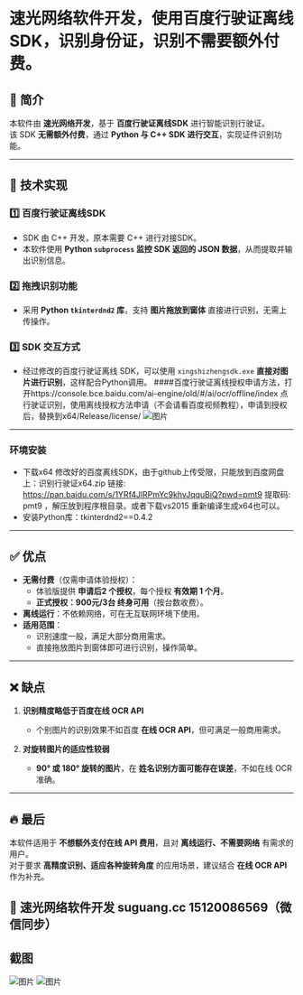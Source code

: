 
# 速光网络软件开发，使用百度行驶证离线SDK，识别身份证，识别不需要额外付费。

## 📌 简介
本软件由 **速光网络开发**，基于 **百度行驶证离线SDK** 进行智能识别行驶证。  
该 SDK **无需额外付费**，通过 **Python 与 C++ SDK 进行交互**，实现证件识别功能。

---

## 🚀 技术实现

### 1️⃣ **百度行驶证离线SDK**
- SDK 由 C++ 开发，原本需要 C++ 进行对接SDK。  
- 本软件使用 **Python `subprocess` 监控 SDK 返回的 JSON 数据**，从而提取并输出识别信息。

### 2️⃣ **拖拽识别功能**
- 采用 **Python `tkinterdnd2` 库**，支持 **图片拖放到窗体** 直接进行识别，无需上传操作。

### 3️⃣ **SDK 交互方式**
- 经过修改的百度行驶证离线 SDK，可以使用 `xingshizhengsdk.exe` **直接对图片进行识别**，这样配合Python调用。
  ####百度行驶证离线授权申请方法，打开https://console.bce.baidu.com/ai-engine/old/#/ai/ocr/offline/index 点行驶证识别，使用离线授权方法申请（不会请看百度视频教程），申请到授权后，替换到x64/Release/license/
  ![图片](https://github.com/user-attachments/assets/34cf2344-f927-4689-bd4f-26518ebcf33e)


---
### **环境安装** 
- 下载x64 修改好的百度离线SDK，由于github上传受限，只能放到百度网盘上：识别行驶证x64.zip
链接: https://pan.baidu.com/s/1YRf4JlRPmYc9khvJqquBiQ?pwd=pmt9 提取码: pmt9 ，解压放到程序根目录。或者下载vs2015 重新编译生成x64也可以。
- 安装Python库：tkinterdnd2==0.4.2

---

## ✅ **优点**
- **无需付费**（仅需申请体验授权）：
  - 体验版提供 **申请后2 个授权**，每个授权 **有效期 1 个月**。
  - **正式授权：900元/3台 终身可用**（按台数收费）。
- **离线运行**：不依赖网络，可在无互联网环境下使用。
- **适用范围**：
  - 识别速度一般，满足大部分商用需求。
  - 直接拖放图片到窗体即可进行识别，操作简单。

---

## ❌ **缺点**
1. **识别精度略低于百度在线 OCR API**
   - 个别图片的识别效果不如百度 **在线 OCR API**，但可满足一般商用需求。

2. **对旋转图片的适应性较弱**
   - **90° 或 180° 旋转的图片**，在 **姓名识别方面可能存在误差**，不如在线 OCR 准确。

---

## 🔥 **最后**
本软件适用于 **不想额外支付在线 API 费用**，且对 **离线运行、不需要网络** 有需求的用户。  
对于要求 **高精度识别、适应各种旋转角度** 的应用场景，建议结合 **在线 OCR API** 作为补充。

📌 **速光网络软件开发 suguang.cc 15120086569（微信同步）**
---
## 截图
![图片](https://github.com/user-attachments/assets/a7d786ce-e69b-45f0-b18d-e9944e96e9f7)
![图片](https://github.com/user-attachments/assets/6ec386d1-718a-4cec-a73c-753a48b54077)



